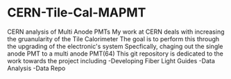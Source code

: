 # CERN-Tile-Cal-MAPMT
CERN analysis of Multi Anode PMTs
My work at CERN deals with increasing the gruanularity of the Tile Calorimeter
The goal is to perform this through the upgrading of the electronic's system
Specfically, chaging out the single anode PMT to a multi anode PMT(64)
This git repository is dedicated to the work towards the project including
-Developing Fiber Light Guides
-Data Analysis
-Data Repo
